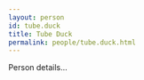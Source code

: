 ```yaml
---
layout: person
id: tube.duck
title: Tube Duck
permalink: people/tube.duck.html
---
```


Person details...